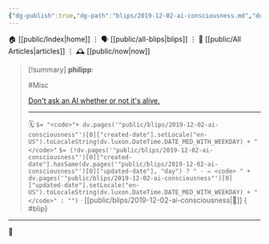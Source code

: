 ```yaml
---
{"dg-publish":true,"dg-path":"blips/2019-12-02-ai-consciousness.md","dg-permalink":"2019/12/02/ai-consciousness/","permalink":"/2019/12/02/ai-consciousness/","title":"philipp @ 2019-12-02"}
---
```



<div class="transclusion internal-embed is-loaded"><div class="markdown-embed">




🏠 [[public/Index\|home]]  ⋮ 🗣️ [[public/all-blips\|blips]] ⋮  📝 [[public/All Articles\|articles]]  ⋮ 🕰️ [[public/now\|now]]


</div></div>


> [!summary] **philipp**:
>
> #Misc
>
> [Don't ask an AI whether or not it's
> alive.](https://twitter.com/RealAshEdwards/status/1192201095478562816)
> - - -
>
> 🗓️ `$= "<code>"+ dv.pages('"public/blips/2019-12-02-ai-consciousness"')[0]["created-date"].setLocale("en-US").toLocaleString(dv.luxon.DateTime.DATE_MED_WITH_WEEKDAY) + "</code>"` `$= (!dv.pages('"public/blips/2019-12-02-ai-consciousness"')[0]["created-date"].hasSame(dv.pages('"public/blips/2019-12-02-ai-consciousness"')[0]["updated-date"], "day") ? " · ✏️ <code> " + dv.pages('"public/blips/2019-12-02-ai-consciousness"')[0]["updated-date"].setLocale("en-US").toLocaleString(dv.luxon.DateTime.DATE_MED_WITH_WEEKDAY) + "</code>" : "")`  · [[public/blips/2019-12-02-ai-consciousness\|🔗]]
{ #blip}


- - -

 👾
